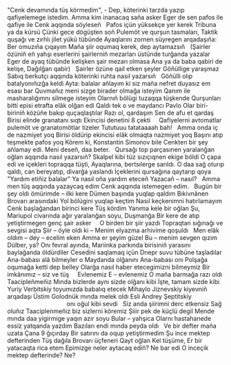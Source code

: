 "Cenk devamında tüş körmedim", -
Dep, köterinki tarzda yazıp qafiyelemege istedim.
Amma kim inanacaq saña asker
Eger de sen pafos ile qafiye ile
Cenk aqqında söyleseñ
 
Pafos içün yüksekçe yer kerek
Tribuna ya da kürsü
Çünki gece dögüşten soñ
Pulemöt ve qurşun tasmaları,
Taktik quşağı ve zırhlı jilet yükü tübünde
Ayaqlarını zornen süyregen arqadaşıña:
Ber omuzıña çıqayım
Maña şiir oqumaq kerek, dep aytamazsıñ
 
(Şairler özüniñ eñ yahşı eserlerini
şairlerniñ mezarları üstünde turğanda yazalar
Eger de ayaq tübünde kelişken şair mezarı olmasa
Ana ya da baba qabiri de kelişe,
Dağılğan qabir)
 
Şairler özüne qail etken şeyler
Göñüllige yaraşmaz
Sabıq berkutçı aqqında köterinki ruhta nasıl
yazarsıñ
 
Göñülli olıp batalyonıñızğa keldi
Ayta: balalar añlayım ki siz maña nefret duyasız
em esası bar
Quvmañız meni sizge birader olmağa isteyim
Qanım ile masharalığımnı silmege isteyim
Olarnıñ bölügi tuzaqqa tüşkende
Qurşunları bitti episi etrafta elâk olğan edi
Qaldı tek o ve maydancı Pavlo
Olar biri-biriniñ közüñe bakıp quçaqlaştılar
Razı ol, qardaşım
Sen de afu et qardaş
Birisi elinde granatanı sıqtı
Ekincisi denetini 8 çekti
 
 
Qafiyelerni avtomatlar pulemöt ve granatomötlar
tizeler
Tututuuu tatataaaah bah!
 
Amma onda iç de nazmiyet yoq
Birisi öldürip ekincisi elâk olmaqta nazmiyet yoq
Başını atıp teşmekte pafos yoq
Körem ki, Konstantin Simonov bile
Cenkten bir şey añlamay edi.
Meni deseñ, daa beter.
 
Qursağı top parçasınen
yaralanğan oğlan aqqında nasıl yazarsıñ?
Skalpel kibi tüz sızıçıqnen ekige böldi
O çapa edi ve içekleri topraqqa tüşti,
Ayaqlarına, bertsılerge sarıldı.
O daa sağ oturıp qaldı, can bereyatıp, divarğa yaslandı
İçeklerini qursağına qaytarıp qoya
"Yardım etiñiz balalar"
Ya nasıl oña yardım eteceñ
Yazacañ – nasıl?
 
Amma men tüş aqqında yazaycaq edim
Cenk aqqında istemegen edim.
 
Bugün bir şey oldı
ömürimde – ilki kere
Dümen başında yuqlap qaldım
Bıkivnânen Brovarı arasındaki
Yol bölügini yuqlap keçtim
Nasıl keçkenimni hatırlamayım
Cenk başlağandan birinci kere
Tüş kördim
Yanıma kele bir oğlan
Şu, Mariupol civarında ağır yaralanğan soyu,
Duşmanğa
Bir kere de atıp yetiştirmegen
genç şair asker
 
 
O birden bir şiir yazdı
Topraqtan sığınağı ve sevgisi aqta
Şiir – öyle oldı ki –
Menim elyazma arhivime qoşuldı
 
Men elâk oldım – dey – ecelim eken
Amma er şeyim güzel
Bu – menim sevgen qızım
Dülber, ya?
Onı fevral ayında, Mariinka parkında
birisiniñ yarasını baylağanda öldürdiler
Cesedini saqlamaq içün
Dnepr suvu tübüne taşladılar
Ana-babası alâ bilmeyler o Maydanda olğanını
Ana-babası onı
Polşağa oqumağa ketti dep belley
Olarğa nasıl haber etecegimizni bilmeymiz
Bir imkânımız – siz ve tüş
 
 
Evlenemiz
E – evlenemiz
O maña barmağa razı oldı
Taacipleñmeñiz
Mında bizlerde aynı sizde olğanı kibi
İşte, tamam sizde kibi
Yuriy Verbitskiy toyumızda
babalıq etecek
Mihaylo Jiznevskiy kiyevniñ arqadaşı
Üstim Golodnük mında melek oldı
Esli Andrey Şeptitskiy
                                   onı oğul kibi sevdi
 
Siz anda şiirimni derc etkensiz
Sağ oluñız
Taaciplenmeñiz biz sizlerni köremiz
Şiiir pek de küçlü degil
Mende mında daa yigirmige yaqın azır soyu
Bular – yahşıca
Olarnı hastahanede essiz yatqanda yazdım
Bazıları endi mında peyda oldı
 
Ve bir defter maña uzata
Çana 9 ğıçırday
Bir satırını da oqup yetiştirmedim
Şu ince mektep defterinden
Tüş dağıla
Brovarı üçfeneri
Qayt oğlan
Kel tüşüme,
Er bir yatacaqta rica etem
Epimizge neler aytacaq ediñ?
Ne bar edi
O inceçik mektep defterinde?
Ne?
